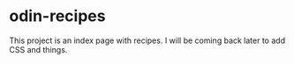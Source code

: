 # odin-recipes

This project is an index page with recipes. I will be coming back later to add CSS and things.
